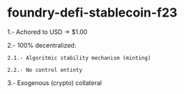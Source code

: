 # foundry-defi-stablecoin-f23

1.- Achored to USD -> $1.00

2.- 100% decentralized: 
    
    2.1.- Algoritmic stability mechanism (minting)

    2.2.- No control entinty

3.- Exogenous (crypto) collateral

